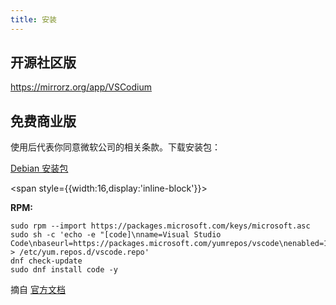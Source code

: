 ```yaml
---
title: 安装
---
```


## 开源社区版

https://mirrorz.org/app/VSCodium

## 免费商业版

使用后代表你同意微软公司的相关条款。下载安装包：

<p>

<a className="button button--lg button--primary" href="https://code.visualstudio.com/sha/download?build=stable&os=linux-deb-x64" target="_blank">Debian 安装包</a>

<span style={{width:16,display:'inline-block'}}> </span>

</p>

**RPM:**

```shell
sudo rpm --import https://packages.microsoft.com/keys/microsoft.asc
sudo sh -c 'echo -e "[code]\nname=Visual Studio Code\nbaseurl=https://packages.microsoft.com/yumrepos/vscode\nenabled=1\ngpgcheck=1\ngpgkey=https://packages.microsoft.com/keys/microsoft.asc" > /etc/yum.repos.d/vscode.repo'
dnf check-update
sudo dnf install code -y
```

摘自 [官方文档](https://code.visualstudio.com/docs/setup/linux#_rhel-fedora-and-centos-based-distributions)
